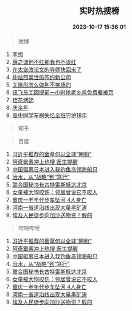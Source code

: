 <div align="center"><h2>实时热搜榜</h2><h4>2023-10-17 15:36:01</h4></div>

> 微博  

1. [李想](https://s.weibo.com/weibo?q=%E6%9D%8E%E6%83%B3&t=31&band_rank=1&Refer=top)<br />
2. [薛之谦他不红那我也不该红](https://s.weibo.com/weibo?q=%23%E8%96%9B%E4%B9%8B%E8%B0%A6%E4%BB%96%E4%B8%8D%E7%BA%A2%E9%82%A3%E6%88%91%E4%B9%9F%E4%B8%8D%E8%AF%A5%E7%BA%A2%23&t=31&band_rank=2&Refer=top)<br />
3. [在太空改论文的导师快回来了](https://s.weibo.com/weibo?q=%23%E5%9C%A8%E5%A4%AA%E7%A9%BA%E6%94%B9%E8%AE%BA%E6%96%87%E7%9A%84%E5%AF%BC%E5%B8%88%E5%BF%AB%E5%9B%9E%E6%9D%A5%E4%BA%86%23&t=31&band_rank=3&Refer=top)<br />
4. [朴灿烈吴世勋签约新公司](https://s.weibo.com/weibo?q=%23%E6%9C%B4%E7%81%BF%E7%83%88%E5%90%B4%E4%B8%96%E5%8B%8B%E7%AD%BE%E7%BA%A6%E6%96%B0%E5%85%AC%E5%8F%B8%23&t=31&band_rank=4&Refer=top)<br />
5. [关晓彤怎么做到不笑场的](https://s.weibo.com/weibo?q=%23%E5%85%B3%E6%99%93%E5%BD%A4%E6%80%8E%E4%B9%88%E5%81%9A%E5%88%B0%E4%B8%8D%E7%AC%91%E5%9C%BA%E7%9A%84%23&t=31&band_rank=5&Refer=top)<br />
6. [讯飞员工因提前一小时抢老乡鸡免费餐被罚](https://s.weibo.com/weibo?q=%23%E8%AE%AF%E9%A3%9E%E5%91%98%E5%B7%A5%E5%9B%A0%E6%8F%90%E5%89%8D%E4%B8%80%E5%B0%8F%E6%97%B6%E6%8A%A2%E8%80%81%E4%B9%A1%E9%B8%A1%E5%85%8D%E8%B4%B9%E9%A4%90%E8%A2%AB%E7%BD%9A%23&t=31&band_rank=6&Refer=top)<br />
7. [桂花烤奶](https://s.weibo.com/weibo?q=%E6%A1%82%E8%8A%B1%E7%83%A4%E5%A5%B6&t=31&band_rank=7&Refer=top)<br />
8. [庆余年](https://s.weibo.com/weibo?q=%E5%BA%86%E4%BD%99%E5%B9%B4&t=31&band_rank=8&Refer=top)<br />
9. [高中同学车祸失忆全班守护18年](https://s.weibo.com/weibo?q=%23%E9%AB%98%E4%B8%AD%E5%90%8C%E5%AD%A6%E8%BD%A6%E7%A5%B8%E5%A4%B1%E5%BF%86%E5%85%A8%E7%8F%AD%E5%AE%88%E6%8A%A418%E5%B9%B4%23&t=31&band_rank=9&Refer=top)<br />

> 知乎  


> 百度  

1. [习近平推荐的菌草何以全球“圈粉”](https://www.baidu.com/s?wd=%E4%B9%A0%E8%BF%91%E5%B9%B3%E6%8E%A8%E8%8D%90%E7%9A%84%E8%8F%8C%E8%8D%89%E4%BD%95%E4%BB%A5%E5%85%A8%E7%90%83%E2%80%9C%E5%9C%88%E7%B2%89%E2%80%9D&sa=fyb_news&rsv_dl=fyb_news)<br />
2. [阿奇霉素冲上热搜 医生提醒](https://www.baidu.com/s?wd=%E9%98%BF%E5%A5%87%E9%9C%89%E7%B4%A0%E5%86%B2%E4%B8%8A%E7%83%AD%E6%90%9C+%E5%8C%BB%E7%94%9F%E6%8F%90%E9%86%92&sa=fyb_news&rsv_dl=fyb_news)<br />
3. [中国驱离日本进入我钓鱼岛领海船只](https://www.baidu.com/s?wd=%E4%B8%AD%E5%9B%BD%E9%A9%B1%E7%A6%BB%E6%97%A5%E6%9C%AC%E8%BF%9B%E5%85%A5%E6%88%91%E9%92%93%E9%B1%BC%E5%B2%9B%E9%A2%86%E6%B5%B7%E8%88%B9%E5%8F%AA&sa=fyb_news&rsv_dl=fyb_news)<br />
4. [治水，从“战略”到“笃行”](https://www.baidu.com/s?wd=%E6%B2%BB%E6%B0%B4%EF%BC%8C%E4%BB%8E%E2%80%9C%E6%88%98%E7%95%A5%E2%80%9D%E5%88%B0%E2%80%9C%E7%AC%83%E8%A1%8C%E2%80%9D&sa=fyb_news&rsv_dl=fyb_news)<br />
5. [联合国秘书长古特雷斯抵达北京](https://www.baidu.com/s?wd=%E8%81%94%E5%90%88%E5%9B%BD%E7%A7%98%E4%B9%A6%E9%95%BF%E5%8F%A4%E7%89%B9%E9%9B%B7%E6%96%AF%E6%8A%B5%E8%BE%BE%E5%8C%97%E4%BA%AC&sa=fyb_news&rsv_dl=fyb_news)<br />
6. [女童被大狗咬伤：邻居曾说它不咬人](https://www.baidu.com/s?wd=%E5%A5%B3%E7%AB%A5%E8%A2%AB%E5%A4%A7%E7%8B%97%E5%92%AC%E4%BC%A4%EF%BC%9A%E9%82%BB%E5%B1%85%E6%9B%BE%E8%AF%B4%E5%AE%83%E4%B8%8D%E5%92%AC%E4%BA%BA&sa=fyb_news&rsv_dl=fyb_news)<br />
7. [重庆一老年代步车坠河 4人身亡](https://www.baidu.com/s?wd=%E9%87%8D%E5%BA%86%E4%B8%80%E8%80%81%E5%B9%B4%E4%BB%A3%E6%AD%A5%E8%BD%A6%E5%9D%A0%E6%B2%B3+4%E4%BA%BA%E8%BA%AB%E4%BA%A1&sa=fyb_news&rsv_dl=fyb_news)<br />
8. [河南一省道沿线出现大量黑矿渣](https://www.baidu.com/s?wd=%E6%B2%B3%E5%8D%97%E4%B8%80%E7%9C%81%E9%81%93%E6%B2%BF%E7%BA%BF%E5%87%BA%E7%8E%B0%E5%A4%A7%E9%87%8F%E9%BB%91%E7%9F%BF%E6%B8%A3&sa=fyb_news&rsv_dl=fyb_news)<br />
9. [埃及人民徒步向加沙送物资？假的](https://www.baidu.com/s?wd=%E5%9F%83%E5%8F%8A%E4%BA%BA%E6%B0%91%E5%BE%92%E6%AD%A5%E5%90%91%E5%8A%A0%E6%B2%99%E9%80%81%E7%89%A9%E8%B5%84%EF%BC%9F%E5%81%87%E7%9A%84&sa=fyb_news&rsv_dl=fyb_news)<br />

> 哔哩哔哩  

1. [习近平推荐的菌草何以全球“圈粉”](https://www.baidu.com/s?wd=%E4%B9%A0%E8%BF%91%E5%B9%B3%E6%8E%A8%E8%8D%90%E7%9A%84%E8%8F%8C%E8%8D%89%E4%BD%95%E4%BB%A5%E5%85%A8%E7%90%83%E2%80%9C%E5%9C%88%E7%B2%89%E2%80%9D&sa=fyb_news&rsv_dl=fyb_news)<br />
2. [阿奇霉素冲上热搜 医生提醒](https://www.baidu.com/s?wd=%E9%98%BF%E5%A5%87%E9%9C%89%E7%B4%A0%E5%86%B2%E4%B8%8A%E7%83%AD%E6%90%9C+%E5%8C%BB%E7%94%9F%E6%8F%90%E9%86%92&sa=fyb_news&rsv_dl=fyb_news)<br />
3. [中国驱离日本进入我钓鱼岛领海船只](https://www.baidu.com/s?wd=%E4%B8%AD%E5%9B%BD%E9%A9%B1%E7%A6%BB%E6%97%A5%E6%9C%AC%E8%BF%9B%E5%85%A5%E6%88%91%E9%92%93%E9%B1%BC%E5%B2%9B%E9%A2%86%E6%B5%B7%E8%88%B9%E5%8F%AA&sa=fyb_news&rsv_dl=fyb_news)<br />
4. [治水，从“战略”到“笃行”](https://www.baidu.com/s?wd=%E6%B2%BB%E6%B0%B4%EF%BC%8C%E4%BB%8E%E2%80%9C%E6%88%98%E7%95%A5%E2%80%9D%E5%88%B0%E2%80%9C%E7%AC%83%E8%A1%8C%E2%80%9D&sa=fyb_news&rsv_dl=fyb_news)<br />
5. [联合国秘书长古特雷斯抵达北京](https://www.baidu.com/s?wd=%E8%81%94%E5%90%88%E5%9B%BD%E7%A7%98%E4%B9%A6%E9%95%BF%E5%8F%A4%E7%89%B9%E9%9B%B7%E6%96%AF%E6%8A%B5%E8%BE%BE%E5%8C%97%E4%BA%AC&sa=fyb_news&rsv_dl=fyb_news)<br />
6. [女童被大狗咬伤：邻居曾说它不咬人](https://www.baidu.com/s?wd=%E5%A5%B3%E7%AB%A5%E8%A2%AB%E5%A4%A7%E7%8B%97%E5%92%AC%E4%BC%A4%EF%BC%9A%E9%82%BB%E5%B1%85%E6%9B%BE%E8%AF%B4%E5%AE%83%E4%B8%8D%E5%92%AC%E4%BA%BA&sa=fyb_news&rsv_dl=fyb_news)<br />
7. [重庆一老年代步车坠河 4人身亡](https://www.baidu.com/s?wd=%E9%87%8D%E5%BA%86%E4%B8%80%E8%80%81%E5%B9%B4%E4%BB%A3%E6%AD%A5%E8%BD%A6%E5%9D%A0%E6%B2%B3+4%E4%BA%BA%E8%BA%AB%E4%BA%A1&sa=fyb_news&rsv_dl=fyb_news)<br />
8. [河南一省道沿线出现大量黑矿渣](https://www.baidu.com/s?wd=%E6%B2%B3%E5%8D%97%E4%B8%80%E7%9C%81%E9%81%93%E6%B2%BF%E7%BA%BF%E5%87%BA%E7%8E%B0%E5%A4%A7%E9%87%8F%E9%BB%91%E7%9F%BF%E6%B8%A3&sa=fyb_news&rsv_dl=fyb_news)<br />
9. [埃及人民徒步向加沙送物资？假的](https://www.baidu.com/s?wd=%E5%9F%83%E5%8F%8A%E4%BA%BA%E6%B0%91%E5%BE%92%E6%AD%A5%E5%90%91%E5%8A%A0%E6%B2%99%E9%80%81%E7%89%A9%E8%B5%84%EF%BC%9F%E5%81%87%E7%9A%84&sa=fyb_news&rsv_dl=fyb_news)<br />
